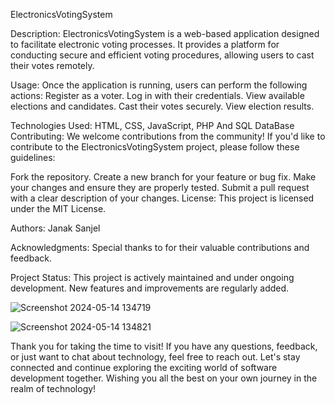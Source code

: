 ElectronicsVotingSystem

Description:
ElectronicsVotingSystem is a web-based application designed
to facilitate electronic voting processes. 
It provides a platform for conducting secure and efficient voting 
procedures, allowing users to cast their votes remotely.


Usage:
Once the application is running, users can perform the following actions:
Register as a voter.
Log in with their credentials.
View available elections and candidates.
Cast their votes securely.
View election results.

Technologies Used:
HTML,
CSS,
JavaScript,
PHP And
SQL DataBase
Contributing:
We welcome contributions from the community! If you'd like to contribute to the ElectronicsVotingSystem project, please follow these guidelines:

Fork the repository.
Create a new branch for your feature or bug fix.
Make your changes and ensure they are properly tested.
Submit a pull request with a clear description of your changes.
License:
This project is licensed under the MIT License.

Authors:
Janak Sanjel

Acknowledgments:
Special thanks to  for their valuable contributions and feedback.

Project Status:
This project is actively maintained and under ongoing development. New features and improvements are regularly added.


![Screenshot 2024-05-14 134719](https://github.com/janaksanjel/ElectronicsVotingSystem/assets/98094845/d5623112-8cc5-44b8-a45d-209adace7930)

![Screenshot 2024-05-14 134821](https://github.com/janaksanjel/ElectronicsVotingSystem/assets/98094845/ab2c4174-f0e7-4ce0-95ed-b8ef762ec041)

  Thank you for taking the time to visit! If you have any questions, feedback, or just want to chat about technology, feel free to reach out. Let's stay connected and continue exploring the exciting world of software development together. Wishing you all the best on your own journey in the realm of technology!
